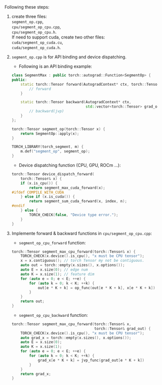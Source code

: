 Following these steps:  
1. create three files:  
 `segment_op.cpp`,   
 `cpu/segment_op_cpu.cpp`,  
 `cpu/segment_op_cpu.h`.   
If need to support cuda, create two other files:  
 `cuda/segment_op_cuda.cu`,  
 `cuda/segment_op_cuda.h`.

2. `segment_op.cpp` is for API binding and device dispatching.  
    * Following is an API binding example:  
    ```c++
    class SegmentMax : public torch::autograd::Function<SegmentOp> {
    public:
        static torch::Tensor forward(AutogradContext* ctx, torch::Tensor x) {
            // forward
        }

        static torch::Tensor backward(AutogradContext* ctx, 
                                      std::vector<torch::Tensor> grad_outs) {
            // backward(jvp)
        }
    };

    torch::Tensor segment_op(torch::Tensor x) {
        return SegmentOp::apply(x);
    }

    TORCH_LIBRARY(torch_segment, m) {
        m.def("segment_op", segment_op);
    }
    ```

    * Device dispatching function (CPU, GPU, ROCm ...):   
    ```c++
    torch::Tensor device_dispatch_forward(
        torch::Tensor& x) {
        if (x.is_cpu()) {
            return segment_max_cuda_forward(x);
    #ifdef COMPILE_WITH_CUDA
        } else if (x.is_cuda()) {
            return segment_sum_cuda_forward(x, index, n);
    #endif
        } else {
            TORCH_CHECK(false, "Device type error.");
        }
    }
    ```
2. Implemente forward & backward functions in `cpu/segment_op_cpu.cpp`:  
    * `segment_op_cpu_forward` function:
    ```c++
    torch::Tensor segment_max_cpu_forward(torch::Tensor& x) {
        TORCH_CHECK(x.device().is_cpu(), "x must be CPU tensor");
        x = x.contiguous(); // torch Tensor my not be contiguous.
        auto out = torch::empty(x.sizes(), x.options());
        auto E = x.size(0); // edge num
        auto K = x.size(1); // feature dim
        for (auto e = 0; e < E; ++e) {
            for (auto k = 0; k < K; ++k) {
                out[e * K + k] = op_func(out[e * K + k], x[e * K + k])
            }
        }
        return out;
    }
    ```

    * `segment_op_cpu_backward` function:
    ```c++
    torch::Tensor segment_max_cpu_forward(torch::Tensor& x,
                                          torch::Tensor& grad_out) {
        TORCH_CHECK(x.device().is_cpu(), "x must be CPU tensor");
        auto grad_x = torch::empty(x.sizes(), x.options());
        auto E = x.size(0);
        auto K = x.size(1);
        for (auto e = 0; e < E; ++e) {
            for (auto k = 0; k < K; ++k) {
                grad_x[e * K + k] = jvp_func(grad_out[e * K + k])
            }
        }
        return grad_x;
    }
    ```